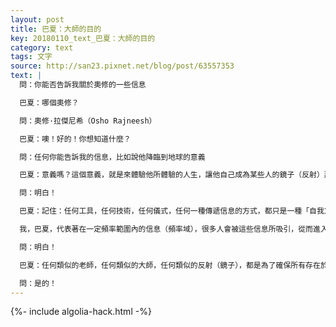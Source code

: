 ```yaml
---
layout: post
title: 巴夏：大師的目的
key: 20180110_text_巴夏：大師的目的
category: text
tags: 文字
source: http://san23.pixnet.net/blog/post/63557353
text: |
  問：你能否告訴我關於奧修的一些信息

  巴夏：哪個奧修？

  問：奧修·拉傑尼希（Osho Rajneesh）

  巴夏：噢！好的！你想知道什麼？

  問：任何你能告訴我的信息，比如說他降臨到地球的意義

  巴夏：意義嗎？這個意義，就是來體驗他所體驗的人生，讓他自己成為某些人的鏡子（反射）那些需要這面「鏡子」的人，提醒他們從另外的某個角度看事物，這你能明白嗎？

  問：明白！

  巴夏：記住：任何工具，任何技術，任何儀式，任何一種傳遞信息的方式，都只是一種「自我意識許可」，那些需要這種「自我意識許可」的人，就會被它所吸引，並觸發他們成為 更圓滿、更真實的自己，所以不同的人做的方式不一樣，呈現自己的方式也不一樣，他們各自代表著一定的頻率與振動，對某些人是有效的，但並不意味著對所有人都有效，即使是我傳遞的信息，也不是對所有人都有效，這點我很清楚

  我，巴夏，代表著在一定頻率範圍內的信息（頻率域），很多人會被這些信息所吸引，從而進入這個頻率範圍，並且使用這些信息，因為這些人，與這些信息有著相似的頻率，明白嗎？

  問：明白！

  巴夏：任何類似的老師，任何類似的大師，任何類似的反射（鏡子），都是為了確保所有存在於地球上的不同的信息系統都能被解答，並且至少有一個機會，找到他們所需要的、最適合、最有效的信息，這對你有幫助嗎？

  問：是的！
---
```


{%- include algolia-hack.html -%}
